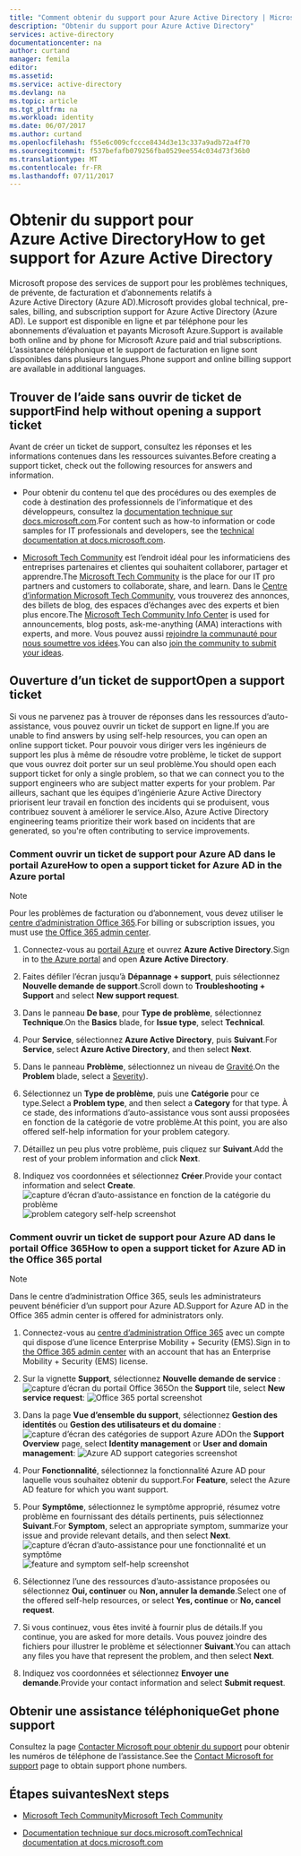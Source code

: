 ```yaml
---
title: "Comment obtenir du support pour Azure Active Directory | Microsoft Docs"
description: "Obtenir du support pour Azure Active Directory"
services: active-directory
documentationcenter: na
author: curtand
manager: femila
editor: 
ms.assetid: 
ms.service: active-directory
ms.devlang: na
ms.topic: article
ms.tgt_pltfrm: na
ms.workload: identity
ms.date: 06/07/2017
ms.author: curtand
ms.openlocfilehash: f55e6c009cfccce8434d3e13c337a9adb72a4f70
ms.sourcegitcommit: f537befafb079256fba0529ee554c034d73f36b0
ms.translationtype: MT
ms.contentlocale: fr-FR
ms.lasthandoff: 07/11/2017
---
```

# <a name="how-to-get-support-for-azure-active-directory"></a><span data-ttu-id="0ec00-103">Obtenir du support pour Azure Active Directory</span><span class="sxs-lookup"><span data-stu-id="0ec00-103">How to get support for Azure Active Directory</span></span>


<span data-ttu-id="0ec00-104">Microsoft propose des services de support pour les problèmes techniques, de prévente, de facturation et d’abonnements relatifs à Azure Active Directory (Azure AD).</span><span class="sxs-lookup"><span data-stu-id="0ec00-104">Microsoft provides global technical, pre-sales, billing, and subscription support for Azure Active Directory (Azure AD).</span></span> <span data-ttu-id="0ec00-105">Le support est disponible en ligne et par téléphone pour les abonnements d’évaluation et payants Microsoft Azure.</span><span class="sxs-lookup"><span data-stu-id="0ec00-105">Support is available both online and by phone for Microsoft Azure paid and trial subscriptions.</span></span> <span data-ttu-id="0ec00-106">L’assistance téléphonique et le support de facturation en ligne sont disponibles dans plusieurs langues.</span><span class="sxs-lookup"><span data-stu-id="0ec00-106">Phone support and online billing support are available in additional languages.</span></span> 

## <a name="find-help-without-opening-a-support-ticket"></a><span data-ttu-id="0ec00-107">Trouver de l’aide sans ouvrir de ticket de support</span><span class="sxs-lookup"><span data-stu-id="0ec00-107">Find help without opening a support ticket</span></span>

<span data-ttu-id="0ec00-108">Avant de créer un ticket de support, consultez les réponses et les informations contenues dans les ressources suivantes.</span><span class="sxs-lookup"><span data-stu-id="0ec00-108">Before creating a support ticket, check out the following resources for answers and information.</span></span> 

* <span data-ttu-id="0ec00-109">Pour obtenir du contenu tel que des procédures ou des exemples de code à destination des professionnels de l’informatique et des développeurs, consultez la [documentation technique sur docs.microsoft.com](https://docs.microsoft.com/azure/active-directory/).</span><span class="sxs-lookup"><span data-stu-id="0ec00-109">For content such as how-to information or code samples for IT professionals and developers, see the [technical documentation at docs.microsoft.com](https://docs.microsoft.com/azure/active-directory/).</span></span>

* <span data-ttu-id="0ec00-110">[Microsoft Tech Community](https://techcommunity.microsoft.com/) est l’endroit idéal pour les informaticiens des entreprises partenaires et clientes qui souhaitent collaborer, partager et apprendre.</span><span class="sxs-lookup"><span data-stu-id="0ec00-110">The [Microsoft Tech Community](https://techcommunity.microsoft.com/) is the place for our IT pro partners and customers to collaborate, share, and learn.</span></span> <span data-ttu-id="0ec00-111">Dans le [Centre d’information Microsoft Tech Community](https://techcommunity.microsoft.com/t5/Community-Info-Center/ct-p/Community-Info-Center), vous trouverez des annonces, des billets de blog, des espaces d’échanges avec des experts et bien plus encore.</span><span class="sxs-lookup"><span data-stu-id="0ec00-111">The [Microsoft Tech Community Info Center](https://techcommunity.microsoft.com/t5/Community-Info-Center/ct-p/Community-Info-Center) is used for announcements, blog posts, ask-me-anything (AMA) interactions with experts, and more.</span></span> <span data-ttu-id="0ec00-112">Vous pouvez aussi [rejoindre la communauté pour nous soumettre vos idées](https://techcommunity.microsoft.com/t5/Communities/ct-p/communities).</span><span class="sxs-lookup"><span data-stu-id="0ec00-112">You can also [join the community to submit your ideas](https://techcommunity.microsoft.com/t5/Communities/ct-p/communities).</span></span>


## <a name="open-a-support-ticket"></a><span data-ttu-id="0ec00-113">Ouverture d’un ticket de support</span><span class="sxs-lookup"><span data-stu-id="0ec00-113">Open a support ticket</span></span>

<span data-ttu-id="0ec00-114">Si vous ne parvenez pas à trouver de réponses dans les ressources d’auto-assistance, vous pouvez ouvrir un ticket de support en ligne.</span><span class="sxs-lookup"><span data-stu-id="0ec00-114">If you are unable to find answers by using self-help resources, you can open an online support ticket.</span></span> <span data-ttu-id="0ec00-115">Pour pouvoir vous diriger vers les ingénieurs de support les plus à même de résoudre votre problème, le ticket de support que vous ouvrez doit porter sur un seul problème.</span><span class="sxs-lookup"><span data-stu-id="0ec00-115">You should open each support ticket for only a single problem, so that we can connect you to the support engineers who are subject matter experts for your problem.</span></span> <span data-ttu-id="0ec00-116">Par ailleurs, sachant que les équipes d’ingénierie Azure Active Directory priorisent leur travail en fonction des incidents qui se produisent, vous contribuez souvent à améliorer le service.</span><span class="sxs-lookup"><span data-stu-id="0ec00-116">Also, Azure Active Directory engineering teams prioritize their work based on incidents that are generated, so you're often contributing to service improvements.</span></span>

### <a name="how-to-open-a-support-ticket-for-azure-ad-in-the-azure-portal"></a><span data-ttu-id="0ec00-117">Comment ouvrir un ticket de support pour Azure AD dans le portail Azure</span><span class="sxs-lookup"><span data-stu-id="0ec00-117">How to open a support ticket for Azure AD in the Azure portal</span></span>

> [!NOTE]
> <span data-ttu-id="0ec00-118">Pour les problèmes de facturation ou d’abonnement, vous devez utiliser le [centre d’administration Office 365](https://portal.office.com).</span><span class="sxs-lookup"><span data-stu-id="0ec00-118">For billing or subscription issues, you must use [the Office 365 admin center](https://portal.office.com).</span></span>
> 

1. <span data-ttu-id="0ec00-119">Connectez-vous au [portail Azure](https://portal.azure.com) et ouvrez **Azure Active Directory**.</span><span class="sxs-lookup"><span data-stu-id="0ec00-119">Sign in to [the Azure portal](https://portal.azure.com) and open **Azure Active Directory**.</span></span>
   
2. <span data-ttu-id="0ec00-120">Faites défiler l’écran jusqu’à **Dépannage + support**, puis sélectionnez **Nouvelle demande de support**.</span><span class="sxs-lookup"><span data-stu-id="0ec00-120">Scroll down to **Troubleshooting + Support** and select **New support request**.</span></span>
   
3. <span data-ttu-id="0ec00-121">Dans le panneau **De base**, pour **Type de problème**, sélectionnez **Technique**.</span><span class="sxs-lookup"><span data-stu-id="0ec00-121">On the **Basics** blade, for **Issue type**, select **Technical**.</span></span>
   
4. <span data-ttu-id="0ec00-122">Pour **Service**, sélectionnez **Azure Active Directory**, puis **Suivant**.</span><span class="sxs-lookup"><span data-stu-id="0ec00-122">For **Service**, select **Azure Active Directory**, and then select **Next**.</span></span>

5. <span data-ttu-id="0ec00-123">Dans le panneau **Problème**, sélectionnez un niveau de [Gravité](https://azure.microsoft.com/support/plans/response/).</span><span class="sxs-lookup"><span data-stu-id="0ec00-123">On the **Problem** blade, select a [Severity](https://azure.microsoft.com/support/plans/response/)).</span></span>
  
6. <span data-ttu-id="0ec00-124">Sélectionnez un **Type de problème**, puis une **Catégorie** pour ce type.</span><span class="sxs-lookup"><span data-stu-id="0ec00-124">Select a **Problem type**, and then select a **Category** for that type.</span></span> <span data-ttu-id="0ec00-125">À ce stade, des informations d’auto-assistance vous sont aussi proposées en fonction de la catégorie de votre problème.</span><span class="sxs-lookup"><span data-stu-id="0ec00-125">At this point, you are also offered self-help information for your problem category.</span></span>
  
7. <span data-ttu-id="0ec00-126">Détaillez un peu plus votre problème, puis cliquez sur **Suivant**.</span><span class="sxs-lookup"><span data-stu-id="0ec00-126">Add the rest of your problem information and click **Next**.</span></span>
  
8. <span data-ttu-id="0ec00-127">Indiquez vos coordonnées et sélectionnez **Créer**.</span><span class="sxs-lookup"><span data-stu-id="0ec00-127">Provide your contact information and select **Create**.</span></span>
  <span data-ttu-id="0ec00-128">![capture d’écran d’auto-assistance en fonction de la catégorie du problème](./media/active-directory-troubleshooting-support-howto/open-support-ticket.png)</span><span class="sxs-lookup"><span data-stu-id="0ec00-128">![problem category self-help screenshot](./media/active-directory-troubleshooting-support-howto/open-support-ticket.png)</span></span>

### <a name="how-to-open-a-support-ticket-for-azure-ad-in-the-office-365-portal"></a><span data-ttu-id="0ec00-129">Comment ouvrir un ticket de support pour Azure AD dans le portail Office 365</span><span class="sxs-lookup"><span data-stu-id="0ec00-129">How to open a support ticket for Azure AD in the Office 365 portal</span></span>

> [!NOTE]
> <span data-ttu-id="0ec00-130">Dans le centre d’administration Office 365, seuls les administrateurs peuvent bénéficier d’un support pour Azure AD.</span><span class="sxs-lookup"><span data-stu-id="0ec00-130">Support for Azure AD in the Office 365 admin center is offered for administrators only.</span></span>
> 

1. <span data-ttu-id="0ec00-131">Connectez-vous au [centre d’administration Office 365](https://portal.office.com) avec un compte qui dispose d’une licence Enterprise Mobility + Security (EMS).</span><span class="sxs-lookup"><span data-stu-id="0ec00-131">Sign in to [the Office 365 admin center](https://portal.office.com) with an account that has an Enterprise Mobility + Security (EMS) license.</span></span>

2. <span data-ttu-id="0ec00-132">Sur la vignette **Support**, sélectionnez **Nouvelle demande de service** : ![capture d’écran du portail Office 365](./media/active-directory-troubleshooting-support-howto/office-portal.png)</span><span class="sxs-lookup"><span data-stu-id="0ec00-132">On the **Support** tile, select **New service request**: ![Office 365 portal screenshot](./media/active-directory-troubleshooting-support-howto/office-portal.png)</span></span>

3. <span data-ttu-id="0ec00-133">Dans la page **Vue d’ensemble du support**, sélectionnez **Gestion des identités** ou **Gestion des utilisateurs et du domaine** : ![capture d’écran des catégories de support Azure AD](./media/active-directory-troubleshooting-support-howto/select-identity.png)</span><span class="sxs-lookup"><span data-stu-id="0ec00-133">On the **Support Overview** page, select **Identity management** or **User and domain management**: ![Azure AD support categories screenshot](./media/active-directory-troubleshooting-support-howto/select-identity.png)</span></span>

4. <span data-ttu-id="0ec00-134">Pour **Fonctionnalité**, sélectionnez la fonctionnalité Azure AD pour laquelle vous souhaitez obtenir du support.</span><span class="sxs-lookup"><span data-stu-id="0ec00-134">For **Feature**, select the Azure AD feature for which you want support.</span></span>

5. <span data-ttu-id="0ec00-135">Pour **Symptôme**, sélectionnez le symptôme approprié, résumez votre problème en fournissant des détails pertinents, puis sélectionnez **Suivant**.</span><span class="sxs-lookup"><span data-stu-id="0ec00-135">For **Symptom**, select an appropriate symptom, summarize your issue and provide relevant details, and then select **Next**.</span></span>
  <span data-ttu-id="0ec00-136">![capture d’écran d’auto-assistance pour une fonctionnalité et un symptôme](./media/active-directory-troubleshooting-support-howto/open-service-request.png)</span><span class="sxs-lookup"><span data-stu-id="0ec00-136">![feature and symptom self-help screenshot](./media/active-directory-troubleshooting-support-howto/open-service-request.png)</span></span>

6. <span data-ttu-id="0ec00-137">Sélectionnez l’une des ressources d’auto-assistance proposées ou sélectionnez **Oui, continuer** ou **Non, annuler la demande**.</span><span class="sxs-lookup"><span data-stu-id="0ec00-137">Select one of the offered self-help resources, or select **Yes, continue** or **No, cancel request**.</span></span>

7. <span data-ttu-id="0ec00-138">Si vous continuez, vous êtes invité à fournir plus de détails.</span><span class="sxs-lookup"><span data-stu-id="0ec00-138">If you continue, you are asked for more details.</span></span> <span data-ttu-id="0ec00-139">Vous pouvez joindre des fichiers pour illustrer le problème et sélectionner **Suivant**.</span><span class="sxs-lookup"><span data-stu-id="0ec00-139">You can attach any files you have that represent the problem, and then select **Next**.</span></span>

8. <span data-ttu-id="0ec00-140">Indiquez vos coordonnées et sélectionnez **Envoyer une demande**.</span><span class="sxs-lookup"><span data-stu-id="0ec00-140">Provide your contact information and select **Submit request**.</span></span>

## <a name="get-phone-support"></a><span data-ttu-id="0ec00-141">Obtenir une assistance téléphonique</span><span class="sxs-lookup"><span data-stu-id="0ec00-141">Get phone support</span></span>

<span data-ttu-id="0ec00-142">Consultez la page [Contacter Microsoft pour obtenir du support](https://portal.office.com/Support/ContactUs.aspx) pour obtenir les numéros de téléphone de l’assistance.</span><span class="sxs-lookup"><span data-stu-id="0ec00-142">See the [Contact Microsoft for support](https://portal.office.com/Support/ContactUs.aspx) page to obtain support phone numbers.</span></span>

##  <a name="next-steps"></a><span data-ttu-id="0ec00-143">Étapes suivantes</span><span class="sxs-lookup"><span data-stu-id="0ec00-143">Next steps</span></span>

* [<span data-ttu-id="0ec00-144">Microsoft Tech Community</span><span class="sxs-lookup"><span data-stu-id="0ec00-144">Microsoft Tech Community</span></span>](https://techcommunity.microsoft.com/)

* [<span data-ttu-id="0ec00-145">Documentation technique sur docs.microsoft.com</span><span class="sxs-lookup"><span data-stu-id="0ec00-145">Technical documentation at docs.microsoft.com</span></span>](https://docs.microsoft.com/azure/active-directory/)

